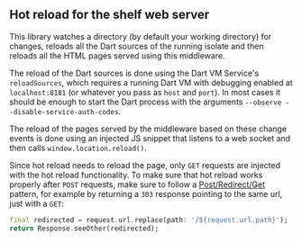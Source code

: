Hot reload for the shelf web server
------------------------------------

This library watches a directory (by default your working directory) for
changes, reloads all the Dart sources of the running isolate and then reloads
all the HTML pages served using this middleware.

The reload of the Dart sources is done using the Dart VM Service's
`reloadSources`, which requires a running Dart VM with debugging enabled at
`localhost:8181` (or whatever you pass as `host` and `port`). In most cases
it should be enough to start the Dart process with the arguments
`--observe --disable-service-auth-codes`.

The reload of the pages served by the middleware based on these change events
is done using an injected JS snippet that listens to a web socket and then
calls `window.location.reload()`.

Since hot reload needs to reload the page, only `GET` requests are injected
with the hot reload functionality. To make sure that hot reload works properly
after `POST` requests, make sure to follow a
[Post/Redirect/Get](https://en.wikipedia.org/wiki/Post/Redirect/Get) pattern,
for example by returning a `303` response pointing to the same url, just with
a `GET`:

```dart
final redirected = request.url.replace(path: '/${request.url.path}');
return Response.seeOther(redirected);
```

